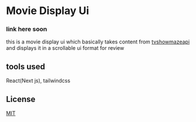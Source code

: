 # Movie Display Ui
### link here soon

this is a movie display ui which basically takes content from [tvshowmazeapi](https://www.tvmaze.com/api) and displays it in a scrollable ui format for review


## tools used
React(Next js), tailwindcss

## License
[MIT](https://choosealicense.com/licenses/mit/)